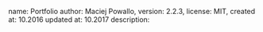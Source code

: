 name: Portfolio
author: Maciej Powallo,
version: 2.2.3,
license: MIT,
created at: 10.2016
updated at: 10.2017
description: 